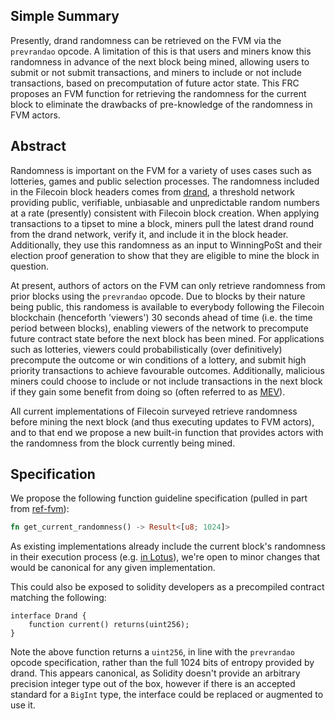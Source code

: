 ## Simple Summary

Presently, drand randomness can be retrieved on the FVM via the `prevrandao` opcode. A limitation of this is that users and miners know this randomness in advance of the next block being mined, allowing users to submit or not submit transactions, and miners to include or not include transactions, based on precomputation of future actor state.
This FRC proposes an FVM function for retrieving the randomness for the current block to eliminate the drawbacks of pre-knowledge of the randomness in FVM actors.

## Abstract

Randomness is important on the FVM for a variety of uses cases such as lotteries, games and public selection processes.
The randomness included in the Filecoin block headers comes from [drand](https://drand.love), a threshold network providing public, verifiable, unbiasable and unpredictable random numbers at a rate (presently) consistent with Filecoin block creation. 
When applying transactions to a tipset to mine a block, miners pull the latest drand round from the drand network, verify it, and include it in the block header. Additionally, they use this randomness as an input to WinningPoSt and their election proof generation to show that they are eligible to mine the block in question.

At present, authors of actors on the FVM can only retrieve randomness from prior blocks using the `prevrandao` opcode. Due to blocks by their nature being public, this randomess is available to everybody following the Filecoin blockchain (henceforth 'viewers') 30 seconds ahead of time (i.e. the time period between blocks), enabling viewers of the network to precompute future contract state before the next block has been mined. 
For applications such as lotteries, viewers could probabilistically (over definitively) precompute the outcome or win conditions of a lottery, and submit high priority transactions to achieve favourable outcomes.
Additionally, malicious miners could choose to include or not include transactions in the next block if they gain some benefit from doing so (often referred to as [MEV](https://coinmarketcap.com/alexandria/glossary/miner-extractable-value-mev)).

All current implementations of Filecoin surveyed retrieve randomness before mining the next block (and thus executing updates to FVM actors), and to that end we propose a new built-in function that provides actors with the randomness from the block currently being mined. 

## Specification

We propose the following function guideline specification (pulled in part from [ref-fvm](https://github.com/filecoin-project/ref-fvm)):
```rust
fn get_current_randomness() -> Result<[u8; 1024]>
```

As existing implementations already include the current block's randomness in their execution process (e.g. [in Lotus](https://github.com/filecoin-project/lotus/blob/43da1084669fa1d91bd0b1bb22b4d459b477ba4b/chain/consensus/compute_state.go#L76)), we're open to minor changes that would be canonical for any given implementation.

This could also be exposed to solidity developers as a precompiled contract matching the following:
```solidity
interface Drand {
    function current() returns(uint256);
}
```
Note the above function returns a `uint256`, in line with the `prevrandao` opcode specification, rather than the full 1024 bits of entropy provided by drand. This appears canonical, as Solidity doesn't provide an arbitrary precision integer type out of the box, however if there is an accepted standard for a `BigInt` type, the interface could be replaced or augmented to use it.
